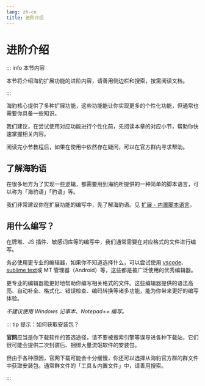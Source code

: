 ```yaml
---
lang: zh-cn
title: 进阶介绍
---
```


# 进阶介绍

::: info 本节内容

本节将介绍海豹扩展功能的进阶内容，请善用侧边栏和搜索，按需阅读文档。

:::

海豹核心提供了多种扩展功能，这些功能能让你实现更多的个性化功能，但通常也需要你具备一些知识。

我们建议，在尝试使用对应功能进行个性化前，先阅读本章的对应小节，帮助你快速掌握相关内容。

阅读完小节教程后，如果在使用中依然存在疑问，可以在官方群内寻求帮助。

## 了解海豹语

在很多地方为了实现一些逻辑，都需要用到海豹所提供的一种简单的脚本语言，可以称为「海豹语」「豹语」等。

我们非常建议你在扩展功能的编写中，先了解海豹语。见 [扩展 - 内置脚本语言](./script.md)。

## 用什么编写？

在牌堆、JS 插件、敏感词库等的编写中，我们通常需要在对应格式的文件进行编写。

务必使用更专业的编辑器，如果你不知道选择什么，可以尝试使用 [vscode](https://code.visualstudio.com)、[sublime text](https://www.sublimetext.com)或 MT 管理器（Android）等，这些都是被广泛使用的优秀编辑器。

更专业的编辑器能更好地帮助你编写相关格式的文件。这些编辑器提供的语法高亮、自动补全、格式化、错误检查、编码转换等诸多功能，能为你带来更好的编写体验。

*不建议使用 Windows 记事本、Notepad++ 编写。*

::: tip 提示：如何获取安装包？

**官网**应当是你下载软件的首选途径，请不要被搜索引擎等误导进各种下载站，它们很可能会提供二次封装后、捆绑大量流氓软件的安装包。

但由于各种原因，官网下载可能会十分缓慢，你还可以选择从海豹官方群的群文件中获取安装包。通常群文件的「工具＆内置文件」中，请善用搜索。

:::
